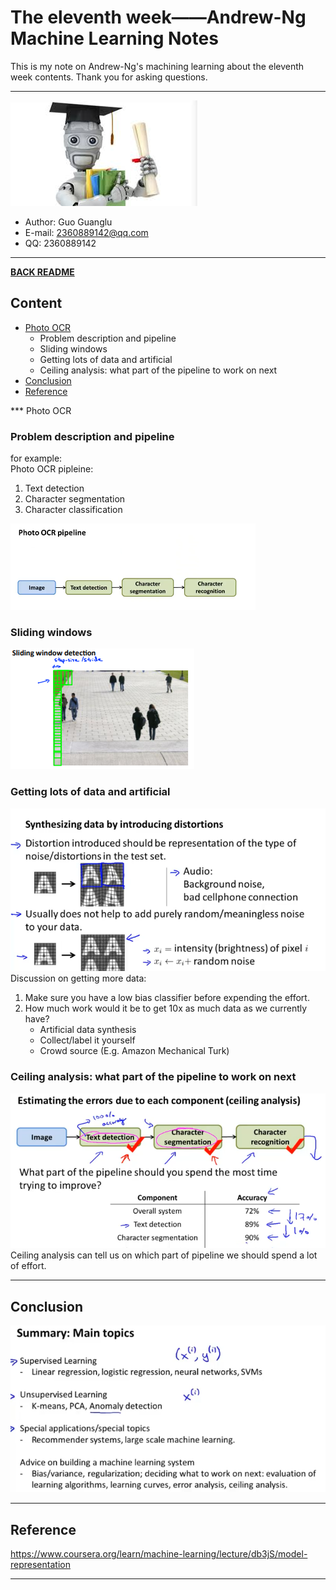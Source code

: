 # The eleventh week——Andrew-Ng Machine Learning Notes  
This is my note on Andrew-Ng's machining learning about the eleventh week contents. Thank you for asking questions.

***
[![](/picture/the_first_week/fig_ML.jpg)][Andrew-Ng-coursera]  
- Author: Guo Guanglu  
- E-mail: 2360889142@qq.com
- QQ: 2360889142  

*** 
[**BACK README**](README.md)  

## Content  
* [Photo OCR](#photo-ocr)
	* Problem description and pipeline    
	* Sliding windows    
  	* Getting lots of data and artificial    
  	* Ceiling analysis: what part of the pipeline to work on next    
* [Conclusion](#conclusion)  
* [Reference](#reference)  

*** Photo OCR  
### Problem description and pipeline  
for example:  
Photo OCR pipleine:  
1. Text detection  
2. Character segmentation  
3. Character classification  

![](/picture/the_eleventh_week/OCR_pipeline.png)  
### Sliding windows  
![](/picture/the_eleventh_week/sliding_window.png)  
### Getting lots of data and artificial  
![](/picture/the_eleventh_week/get_data.png)  
Discussion on getting more data:  
1. Make sure you have a low bias classifier before expending the effort.  
2. How much work would it be to get 10x as much data as we currently have?  
	* Artificial data synthesis  
	* Collect/label it yourself  
	* Crowd source (E.g. Amazon Mechanical Turk)  

### Ceiling analysis: what part of the pipeline to work on next
![](/picture/the_eleventh_week/ceiling_analysis.png)  
Ceiling analysis can tell us on which part of pipeline we should spend a lot of effort.  

***  
Conclusion  
---  
![](/picture/the_eleventh_week/conclusion.png)  

***  
Reference  
----  
https://www.coursera.org/learn/machine-learning/lecture/db3jS/model-representation  

---------------------------------------------------------
[Andrew-Ng-coursera]:https://www.coursera.org/learn/machine-learning/lecture/db3jS/model-representation "Andrew Ng coursera"
